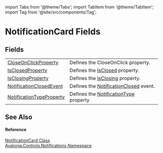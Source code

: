 import Tabs from '@theme/Tabs'; 
import TabItem from '@theme/TabItem'; 
import Tag from '@site/src/components/Tag'; 

# NotificationCard Fields




## Fields
<table>
<tr>
<td><a href="F_Avalonia_Controls_Notifications_NotificationCard_CloseOnClickProperty">CloseOnClickProperty</a></td>
<td>Defines the CloseOnClick property.</td>
</tr>
<tr>
<td><a href="F_Avalonia_Controls_Notifications_NotificationCard_IsClosedProperty">IsClosedProperty</a></td>
<td>Defines the <a href="P_Avalonia_Controls_Notifications_NotificationCard_IsClosed">IsClosed</a> property.</td>
</tr>
<tr>
<td><a href="F_Avalonia_Controls_Notifications_NotificationCard_IsClosingProperty">IsClosingProperty</a></td>
<td>Defines the <a href="P_Avalonia_Controls_Notifications_NotificationCard_IsClosing">IsClosing</a> property.</td>
</tr>
<tr>
<td><a href="F_Avalonia_Controls_Notifications_NotificationCard_NotificationClosedEvent">NotificationClosedEvent</a></td>
<td>Defines the <a href="E_Avalonia_Controls_Notifications_NotificationCard_NotificationClosed">NotificationClosed</a> event.</td>
</tr>
<tr>
<td><a href="F_Avalonia_Controls_Notifications_NotificationCard_NotificationTypeProperty">NotificationTypeProperty</a></td>
<td>Defines the <a href="P_Avalonia_Controls_Notifications_NotificationCard_NotificationType">NotificationType</a> property</td>
</tr>
</table>

## See Also


#### Reference
<a href="T_Avalonia_Controls_Notifications_NotificationCard">NotificationCard Class</a>  
<a href="N_Avalonia_Controls_Notifications">Avalonia.Controls.Notifications Namespace</a>  
